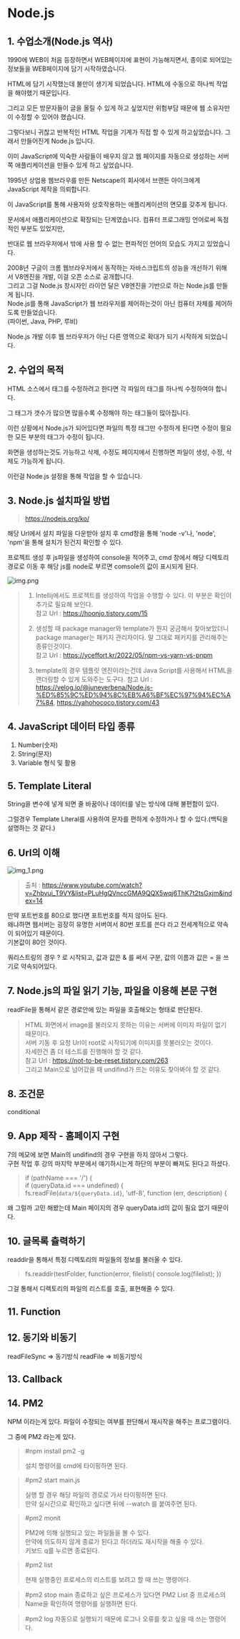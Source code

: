 # Node.js

## 1. 수업소개(Node.js 역사)

1990에 WEB이 처음 등장하면서 WEB페이지에 표현이 가능해지면서, 종이로 되어있는 정보들을 WEB페이지에 담기 시작하였습니다.  

HTML에 담기 시작했는데 불만이 생기게 되었습니다. HTML에 수동으로 하나씩 작업을 해야했기 때문입니다.  

그리고 모든 방문자들이 글을 올릴 수 있게 하고 싶었지만 위험부담 때문에 웹 소유자만이 수정할 수 있어야 했습니다.  

그렇다보니 귀찮고 반복적인 HTML 작업을 기계가 직접 할 수 있게 하고싶었습니다. 그래서 만들어진게 Node.js 입니다.  

이미 JavaScript에 익숙한 사람들이 배우지 않고 웹 페이지를 자동으로 생성하는 서버 쪽 애플리케이션을 만들수 있게 하고 싶었습니다.  

1995년 상업용 웹브라우를 만든 Netscape의 회사에서 브랜든 아이크에게 JavaScript 제작을 의뢰합니다.  

이 JavaScript를 통해 사용자와 상호작용하는 애플리케이션의 면모를 갖추게 됩니다.  

문서에서 애플리케이션으로 확장되는 단계였습니다. 컴퓨터 프로그래밍 언어로써 독점적인 부분도 있었지만,  

반대로 웹 브라우저에서 밖에 사용 할 수 없는 편파적인 언어의 모습도 가지고 있었습니다.

2008년 구글이 크롬 웹브라우저에서 동작하는 자바스크립트의 성능을 개선하기 위해서 V8엔진을 개발, 이걸 오픈 소스로 공개합니다.  
그리고 그걸 Node.js 창시자인 라이언 달은 V8엔진을 기반으로 하는 Node.js를 만들게 됩니다.  
Node.js를 통해 JavaScript가 웹 브라우저를 제어하는것이 아닌 컴퓨터 자체를 제어하도록 만들었습니다.  
(파이썬, Java, PHP, 루비)  

Node.js 개발 이후 웹 브라우저가 아닌 다른 영역으로 확대가 되기 시작하게 되었습니다.

## 2. 수업의 목적

HTML 소스에서 태그를 수정하려고 한다면 각 파일의 태그를 하나씩 수정하여야 합니다.  

그 태그가 갯수가 많으면 많을수록 수정해야 하는 태그들이 많아집니다.  

이런 상황에서 Node.js가 되어있다면 파일의 특정 태그만 수정하게 된다면 수정이 필요한 모든 부분의 태그가 수정이 됩니다.  

화면을 생성하는것도 가능하고 삭제, 수정도 페이지에서 진행하면 파일이 생성, 수정, 삭제도 가능하게 됩니다.

이런걸 Node.js 설정을 통해 작업을 할 수 있습니다.

## 3. Node.js 설치파일 방법

>https://nodejs.org/ko/

해당 Url에서 설치 파일을 다운받아 설치 후 cmd창을 통해 'node -v'나, 'node', 'npm'을 통해 설치가 된건지 확인할 수 있다.

프로젝트 생성 후 js파일을 생성하여 console을 적어주고, cmd 창에서 해당 디렉토리 경로로 이동 후 해당 js를 node로 부르면 comsole의 값이 표시되게 된다.

![img.png](img.png)

> 1. Intellij에서도 프로젝트를 생성하여 작업을 수행할 수 있다. 이 부분은 확인이 추가로 필요해 보인다.  
> 참고 Url : https://hoonjo.tistory.com/15  
> 
> 2. 생성할 때 package manager와 template가 뭔지 궁금해서 찾아보았더니 package manager는 패키지 관리자이다. 말 그대로 패키지를 관리해주는 종류인것이다.  
> 참고 Url : https://yceffort.kr/2022/05/npm-vs-yarn-vs-pnpm  
> 
> 3. template의 경우 템플릿 엔진이라는건데 Java Script를 사용해서 HTML을 랜더링할 수 있게 도와주는 도구다.
> 참고 Url : https://velog.io/@juneverbena/Node.js-%ED%85%9C%ED%94%8C%EB%A6%BF%EC%97%94%EC%A7%84, https://yahohococo.tistory.com/43

## 4. JavaScript 데이터 타입 종류

1. Number(숫자)
2. String(문자)
3. Variable 형식 및 활용

## 5. Template Literal

String을 변수에 넣게 되면 줄 바꿈이나 데이터를 넣는 방식에 대해 불편함이 있다.

그럴경우 Template Literal를 사용하여 문자를 편하게 수정하거나 할 수 있다.(백틱을 설명하는 것  같다.)

## 6. Url의 이해

![img_1.png](img_1.png)
>출처 : https://www.youtube.com/watch?v=Zhbvui_T9VY&list=PLuHgQVnccGMA9QQX5wqj6ThK7t2tsGxjm&index=14

만약 포트번호를 80으로 했다면 포트번호를 적지 않아도 된다.  
왜냐하면 웹서버는 굉장히 유명한 서버여서 80번 포트를 쓴다 라고 전세계적으로 약속이 되어있기 때문이다.  
기본값이 80인 것이다.

쿼리스트링의 경우 ? 로 시작되고, 값과 값은 & 를 써서 구분, 값의 이름과 값은 = 을 쓰기로 약속되어있다.

## 7. Node.js의 파일 읽기 기능, 파일을 이용해 본문 구현

readFile을 통해서 같은 경로안에 있는 파일을 호출해오는 형태로 판단된다.

> HTML 화면에서 image를 불러오지 못하는 이유는 서버에 이미지 파일이 없기 때문이다.  
> 서버 기동 후 요청 Url이 root로 시작되기에 이미지를 못불러오는 것이다.  
> 자세한건 좀 더 테스트를 진행해야 할 것 같다.  
> 참고 Url : https://not-to-be-reset.tistory.com/263  
> 그리고 Main으로 넘어갔을 때 undifind가 뜨는 이유도 찾아봐야 할 것 같다.

## 8. 조건문

conditional

## 9. App 제작 - 홈페이지 구현

7의 메모에 보면 Main의 undifind의 경우 구현을 하지 않아서 그렇다.  
구현 작업 후 강의 마지막 부분에서 얘기하시는게 하단의 부분이 빠져도 된다고 하셨다.

> if (pathName === '/') {  
> if (queryData.id === undefined) {  
> fs.readFile(`data/${queryData.id}`, 'utf-8', function (err, description) {

왜 그럴까 고민 해봤는데 Main 페이지의 경우 queryData.id의 값이 필요 없기 때문이다.

## 10. 글목록 츌력하기

readdir을 통해서 특정 디렉토리의 파일들의 정보를 불러올 수 있다.

> fs.readdir(testFolder, function(error, filelist){ console.log(filelist); })

그걸 통해서 디렉토리의 파일의 리스트를 호출, 표현해줄 수 있다.

## 11. Function

## 12. 동기와 비동기

readFileSync => 동기방식
readFile => 비동기방식

## 13. Callback

## 14. PM2

NPM 이라는게 있다. 파일이 수정되는 여부를 판단해서 재시작을 해주는 프로그램이다.

그 중에 PM2 라는게 있다.

> #npm install pm2 -g  
> 
> 설치 명령어를 cmd에 타이핑하면 된다.

> #pm2 start main.js  
> 
> 실행 할 경우 해당 파일의 경로로 가서 타이핑하면 된다.  
> 만약 실시간으로 확인하고 싶다면 뒤에 --watch 를 붙여주면 된다.

> #pm2 monit  
> 
> PM2에 의해 실행되고 있는 파일들을 볼 수 있다.  
> 만약에 의도하지 않게 종료가 된다고 하더라도 재시작을 해줄 수 있다.  
> 키보드 q를 누르면 종료된다.

> #pm2 list
> 
> 현재 실행중인 프로세스의 리스트를 보려고 할 때 쓰는 명령어다.

> #pm2 stop main
> 종료하고 싶은 프로세스가 있다면 PM2 List 중 프로세스의 Name을 확인하여 명령어를 실행하면 된다.

> #pm2 log
> 자동으로 실행되기 때문에 로그나 오류를 찾고 싶을 때 쓰는 명령어다.


